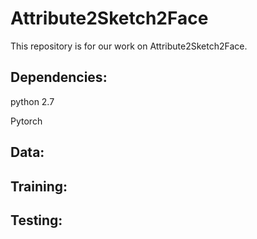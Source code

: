 # Attribute2Sketch2Face
This repository is for our work on Attribute2Sketch2Face.

## Dependencies: 

python 2.7

Pytorch

## Data:

## Training:

## Testing:

